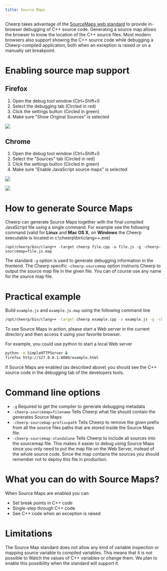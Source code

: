```yaml
---
title: Source Maps
---
```


Cheerp takes advantage of the [SourceMaps web standard](http://www.html5rocks.com/en/tutorials/developertools/sourcemaps/) to provide in-browser debugging of C++ source code. Generating a source map allows the browser to know the location of the C++ source files. Most modern browsers also support showing the C++ source code while debugging a Cheerp-compiled application, both when an exception is raised or on a manually set breakpoint.

# Enabling source map support

## Firefox

1. Open the debug tool window (Ctrl+Shift+I)
2. Select the debugging tab (Circled in red)
3. Click the settings button (Circled in green)
4. Make sure "Show Original Sources" is selected

![](/cheerp/assets/debug1.png)

## Chrome

1. Open the debug tool window (Ctrl+Shift+I)
2. Select the "Sources" tab (Circled in red)
3. Click the settings button (Circled in green)
4. Make sure "Enable JavaScript source maps" is selected

![](/cheerp/assets/debug3.png)

![](/cheerp/assets/debug2.png)

# How to generate Source Maps

Cheerp can generate Source Maps together with the final compiled JavaScript file using a single command.
For example see the following command (valid for **Linux** and **Mac OS X**, on **Windows** the Cheerp executable is located in c:\cheerp\bin\clang++.exe)

```
/opt/cheerp/bin/clang++ -target cheerp file.cpp -o file.js -g -cheerp-sourcemap=file.js.map
```

The standard `-g` option is used to generate debugging information in the frontend.
The Cheerp specific `-cheerp-sourcemap` option instructs Cheerp to output the source map file in the given file. You can of course use any name for the source map file.

# Practical example

Build `example.js` and `example.js.map` using the following command line

```bash
/opt/cheerp/bin/clang++ -target cheerp example.cpp -o example.js -g -cheerp-sourcemap=example.js.map
```

To see Source Maps in action, please start a Web server in the current directory and then access it using your favorite browser.

For example, you could use python to start a local Web server

```bash
python -m SimpleHTTPServer &
firefox http://127.0.0.1:8000/example.html
```

If Source Maps are enabled (as described above) you should see the C++ source code in the debugging tab of the developers tools.

# Command line options

- `-g` Required to get the compiler to generate debugging metadata
- `-cheerp-sourcemap=filename` Tells Cheerp what file should contain the generates Source Maps
- `-cheerp-sourcemap-prefix=path` Tells Cheerp to remove the given prefix from all the source files paths that are stored inside the Source Maps file.
- `-cheerp-sourcemap-standalone` Tells Cheerp to include all sources into the sourcemap file. This makes it easier to debug using Source Maps since you only need to put the map file on the Web Server, instead of the whole source code. Since the map contains the sources you should remember not to deploy this file in production.

# What you can do with Source Maps?

When Source Maps are enabled you can:

- Set break points in C++ code
- Single-step through C++ code
- See C++ code when an exception is raised

# Limitations

The Source Map standard does not allow any kind of variable inspection or mapping source variable to compiled variables.
This means that it is not possible to Watch the values of C++ variables or change them. We plan to enable this possibility when the standard will support it.
